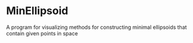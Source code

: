 # MinEllipsoid
A program for visualizing methods for constructing minimal ellipsoids that contain given points in space
